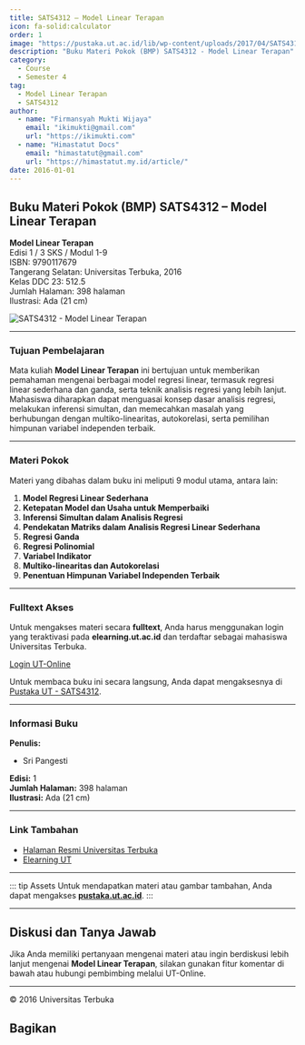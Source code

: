 ```yaml
--- 
title: SATS4312 – Model Linear Terapan
icon: fa-solid:calculator
order: 1
image: "https://pustaka.ut.ac.id/lib/wp-content/uploads/2017/04/SATS4312.jpg"
description: "Buku Materi Pokok (BMP) SATS4312 - Model Linear Terapan"
category:
  - Course
  - Semester 4
tag:
  - Model Linear Terapan
  - SATS4312
author:
  - name: "Firmansyah Mukti Wijaya"
    email: "ikimukti@gmail.com"
    url: "https://ikimukti.com"
  - name: "Himastatut Docs"
    email: "himastatut@gmail.com"
    url: "https://himastatut.my.id/article/"
date: 2016-01-01
--- 
```


## Buku Materi Pokok (BMP) SATS4312 – Model Linear Terapan

**Model Linear Terapan**  
Edisi 1 / 3 SKS / Modul 1-9  
ISBN: 9790117679  
Tangerang Selatan: Universitas Terbuka, 2016  
Kelas DDC 23: 512.5  
Jumlah Halaman: 398 halaman  
Ilustrasi: Ada (21 cm)

![SATS4312 - Model Linear Terapan](https://pustaka.ut.ac.id/lib/wp-content/uploads/2017/04/SATS4312.jpg)

--- 

### Tujuan Pembelajaran

Mata kuliah **Model Linear Terapan** ini bertujuan untuk memberikan pemahaman mengenai berbagai model regresi linear, termasuk regresi linear sederhana dan ganda, serta teknik analisis regresi yang lebih lanjut. Mahasiswa diharapkan dapat menguasai konsep dasar analisis regresi, melakukan inferensi simultan, dan memecahkan masalah yang berhubungan dengan multiko-linearitas, autokorelasi, serta pemilihan himpunan variabel independen terbaik.

--- 

### Materi Pokok

Materi yang dibahas dalam buku ini meliputi 9 modul utama, antara lain:

1. **Model Regresi Linear Sederhana**
2. **Ketepatan Model dan Usaha untuk Memperbaiki**
3. **Inferensi Simultan dalam Analisis Regresi**
4. **Pendekatan Matriks dalam Analisis Regresi Linear Sederhana**
5. **Regresi Ganda**
6. **Regresi Polinomial**
7. **Variabel Indikator**
8. **Multiko-linearitas dan Autokorelasi**
9. **Penentuan Himpunan Variabel Independen Terbaik**

--- 

### Fulltext Akses

Untuk mengakses materi secara **fulltext**, Anda harus menggunakan login yang teraktivasi pada **elearning.ut.ac.id** dan terdaftar sebagai mahasiswa Universitas Terbuka.

[Login UT-Online](http://elearning.ut.ac.id)

Untuk membaca buku ini secara langsung, Anda dapat mengaksesnya di [Pustaka UT - SATS4312](https://pustaka.ut.ac.id/lib/sats4312-model-linear-terapan/).

--- 

### Informasi Buku

**Penulis:**  
- Sri Pangesti  

**Edisi:** 1  
**Jumlah Halaman:** 398 halaman  
**Ilustrasi:** Ada (21 cm)  

--- 

### Link Tambahan

- [Halaman Resmi Universitas Terbuka](https://www.ut.ac.id)
- [Elearning UT](http://elearning.ut.ac.id)

--- 

::: tip Assets
Untuk mendapatkan materi atau gambar tambahan, Anda dapat mengakses **[pustaka.ut.ac.id](https://pustaka.ut.ac.id)**.
:::

--- 

## Diskusi dan Tanya Jawab

Jika Anda memiliki pertanyaan mengenai materi atau ingin berdiskusi lebih lanjut mengenai **Model Linear Terapan**, silakan gunakan fitur komentar di bawah atau hubungi pembimbing melalui UT-Online.

--- 

<footer>
  <p>© 2016 Universitas Terbuka</p>
</footer>


## Bagikan
<Share colorful />
<GitContributors />
<GitChangelog />